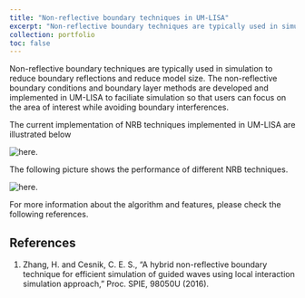 ```yaml
---
title: "Non-reflective boundary techniques in UM-LISA"
excerpt: "Non-reflective boundary techniques are typically used in simulation to reduce boundary reflections and reduce model size. The non-reflective boundary conditions and boundary layer methods are developed and implemented in UM-LISA to faciliate simulation so that users can focus on the area of interest while avoiding boundary interferences."
collection: portfolio
toc: false
---
```


Non-reflective boundary techniques are typically used in simulation to reduce boundary reflections and reduce model size. The non-reflective boundary conditions and boundary layer methods are developed and implemented in UM-LISA to faciliate simulation so that users can focus on the area of interest while avoiding boundary interferences.

The current implementation of NRB techniques implemented in UM-LISA are illustrated below 

![**here**.](/images/nrb_journal.png)

The following picture shows the performance of different NRB techniques.

![**here**.](/images/spie_2016_nrb.png)

For more information about the algorithm and features, please check the following references.

References
------
1. Zhang, H. and Cesnik, C. E. S., “A hybrid non-reflective boundary technique for efficient simulation of guided waves using local interaction simulation approach,” Proc. SPIE, 98050U (2016).
